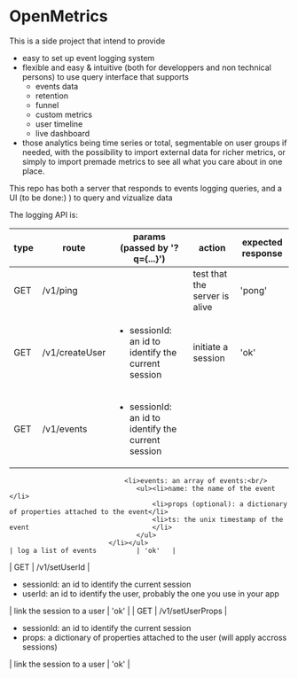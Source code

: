 # OpenMetrics

This is a side project that intend to provide
- easy to set up event logging system
- flexible and easy & intuitive (both for developpers and non technical persons) to use query interface that supports
    - events data
    - retention
    - funnel
    - custom metrics
    - user timeline
    - live dashboard
- those analytics being time series or total, segmentable on user groups if needed, with the possibility to import external data for richer metrics, or simply to import premade metrics to see all what you care about in one place.

This repo has both a server that responds to events logging queries, and a UI (to be done:) ) to query and vizualize data

The logging API is:

| type  | route            | params (passed by '?q={...}')                                                                      | action                        | expected response |
| ----- | ---------------- | -------------------------------------------------------------------------------------------------- | ----------------------------- | ------ |
| GET   | /v1/ping         |                                                                                                    | test that the server is alive | 'pong' |
| GET   | /v1/createUser   | <ul><li>sessionId: an id to identify the current session                         </li></ul>        | initiate a session            | 'ok'   |
| GET   | /v1/events       | <ul><li>sessionId: an id to identify the current session                         </li>
                                 <li>events: an array of events:<br/>
                                    <ul><li>name: the name of the event                                       </li>
                                        <li>props (optional): a dictionary of properties attached to the event</li>
                                        <li>ts: the unix timestamp of the event                               </li>
                                    </ul>
                             </li></ul>                                                                                         | log a list of events          | 'ok'   |
| GET   | /v1/setUserId    | <ul><li>sessionId: an id to identify the current session                                    </li>
                                 <li>userId: an id to identify the user, probably the one you use in your app            </li>
                             </ul>                                                                                              | link the session to a user    | 'ok'   |
| GET   | /v1/setUserProps | <ul><li>sessionId: an id to identify the current session                                    </li>
                                 <li>props: a dictionary of properties attached to the user (will apply accross sessions)</li>
                             </ul>                                                                                              | link the session to a user    | 'ok'   |


